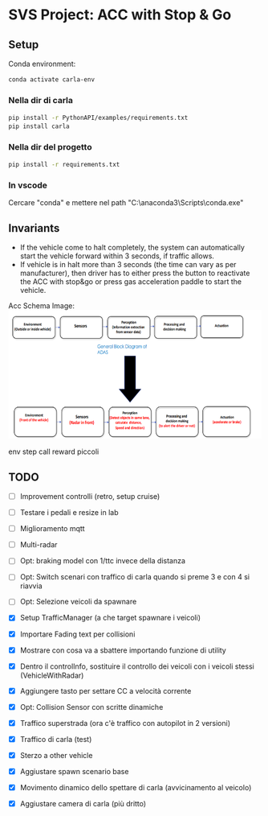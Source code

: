 # SVS Project: ACC with Stop & Go

## Setup

Conda environment:
```bash
conda activate carla-env
```
### Nella dir di carla
```bash
pip install -r PythonAPI/examples/requirements.txt
pip install carla
```
### Nella dir del progetto 
```bash
pip install -r requirements.txt
```
### In vscode

Cercare "conda" e mettere nel path "C:\anaconda3\Scripts\conda.exe"

## Invariants
- If the vehicle come to halt completely, the system can automatically start the vehicle forward within 3 seconds, if traffic allows.
- If vehicle is in halt more than 3 seconds (the time can vary as per manufacturer), then driver has to either press the button to reactivate the ACC with stop&go or press gas acceleration paddle to start the vehicle.

Acc Schema Image:
  <a href="">
    <img src="imgs/acc-schema.png" alt="Schema" width="auto" height="256" />
  </a>

env step call
reward piccoli



## TODO
- [ ] Improvement controlli (retro, setup cruise)
- [ ] Testare i pedali e resize in lab
- [ ] Miglioramento mqtt
- [ ] Multi-radar
- [ ] Opt: braking model con 1/ttc invece della distanza
- [ ] Opt: Switch scenari con traffico di carla quando si preme 3 e con 4 si riavvia
- [ ] Opt: Selezione veicoli da spawnare
- [X] Setup TrafficManager (a che target spawnare i veicoli)
- [X] Importare Fading text per collisioni
- [X] Mostrare con cosa va a sbattere importando funzione di utility
- [X] Dentro il controlInfo, sostituire il controllo dei veicoli con i veicoli stessi (VehicleWithRadar)
- [X] Aggiungere tasto per settare CC a velocità corrente
- [X] Opt: Collision Sensor con scritte dinamiche
- [X] Traffico superstrada (ora c'è traffico con autopilot in 2 versioni)
- [X] Traffico di carla (test)
- [x] Sterzo a other vehicle
- [x] Aggiustare spawn scenario base
- [x] Movimento dinamico dello spettare di carla (avvicinamento al veicolo)
- [x] Aggiustare camera di carla (più dritto)

